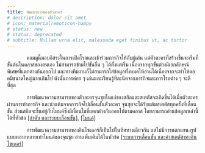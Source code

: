 ```yaml
---
title: พัฒนาการของตัวละคร
# description: dolor sit amet
# icon: material/emoticon-happy
# status: new
# status: deprecated
# subtitle: Nullam urna elit, malesuada eget finibus ut, ac tortor
---
```


<p>&nbsp;&nbsp;&nbsp;&nbsp;&nbsp;&nbsp;&nbsp;&nbsp;&nbsp;&nbsp;&nbsp;&nbsp; คอมมูนี้มอบอิสระในการเปิดโรลและเข้าร่วมภารกิจให้กับผู้เล่น แต่ตัวละครที่สร้างขึ้นจะเริ่มที่ขั้นต้นในคลาสของตนเอง ไม่สามารถข้ามไปขั้นอื่น ๆ ได้ตั้งแต่เริ่ม เนื่องจากทุกขั้นต่างมีเอกลักษณ์พิเศษที่แตกต่างกันออกไป และทางทีมงานก็ไม่สามารถใส่ข้อมูลทั้งหมดให้อ่านได้เนื่องจากจะทำให้ดอคมีขนาดใหญ่มากเกินไป ดังนั้นการค่อย ๆ เล่นและเรียนรู้ทีละนิดจากภารกิจและการโรลต่าง ๆ จะดีที่สุด</p>

<!-- TODO: link -->
<p>&nbsp;&nbsp;&nbsp;&nbsp;&nbsp;&nbsp;&nbsp;&nbsp;&nbsp;&nbsp;&nbsp;&nbsp; การพัฒนาความสามารถของตัวละครจุนซุยในแง่ของสกิลและสเตตัสจะเกิดขึ้นได้เมื่อตัวละครผ่านการทำภารกิจ และนำแต้มจากภารกิจไปเลื่อนขั้นตัวละคร จุนซุยจะได้รับแต้มสเตตัสทุกครั้งที่เลื่อนขั้น ส่วนสกิลจะขึ้นอยู่กับไมนด์ซึ่งมีเงื่อนไขที่แตกต่างกันออกไปตามคลาส โดยสามารถอ่านข้อมูลเหล่านี้ได้ที่หัวข้อ <a href="url">[ลำดับ และระบบเลื่อนขั้น]</a>, <a href="url">[ไมนด์]</a></p>

<p>&nbsp;&nbsp;&nbsp;&nbsp;&nbsp;&nbsp;&nbsp;&nbsp;&nbsp;&nbsp;&nbsp;&nbsp; การพัฒนาความสามารถของอินไซเดอร์ก็เป็นไปในทิศทางเดียวกัน แต่ไม่มีการแตกแขนงรูปแบบหลากหลายเท่าไมนด์ของจุนซุย อ่านเพิ่มเติมได้ในหัวข้อ <a href="url">[ระบบการเลื่อนขั้น และค่าสเตตัสของอินไซเดอร์]</a></p>

